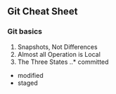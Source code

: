 ## Git Cheat Sheet
### Git basics
1. Snapshots, Not Differences
2. Almost all Operation is Local
3. The Three States
..* committed
* modified
* staged
